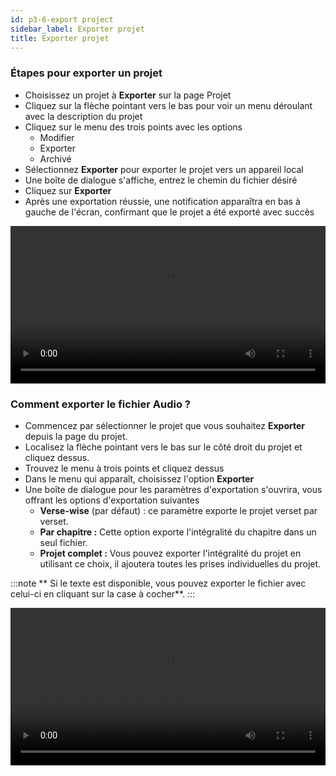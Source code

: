 ```yaml
---
id: p3-6-export project
sidebar_label: Exporter projet
title: Exporter projet
---
```


### Étapes pour exporter un projet ###

- Choisissez un projet à **Exporter** sur la page Projet
- Cliquez sur la flèche pointant vers le bas pour voir un menu déroulant avec la description du projet
- Cliquez sur le menu des trois points avec les options
  - Modifier
  - Exporter
  - Archivé
- Sélectionnez **Exporter** pour exporter le projet vers un appareil local
- Une boîte de dialogue s'affiche, entrez le chemin du fichier désiré
- Cliquez sur **Exporter**
- Après une exportation réussie, une notification apparaîtra en bas à gauche de l'écran, confirmant que le projet a été exporté avec succès


<video controls src="/0.5.5/en-exportfile.mov" width="100%" type="video/mov"></video>

### Comment exporter le fichier Audio ? 

- Commencez par sélectionner le projet que vous souhaitez **Exporter** depuis la page du projet.
- Localisez la flèche pointant vers le bas sur le côté droit du projet et cliquez dessus.
- Trouvez le menu à trois points et cliquez dessus
- Dans le menu qui apparaît, choisissez l'option **Exporter**
- Une boîte de dialogue pour les paramètres d'exportation s'ouvrira, vous offrant les options d'exportation suivantes
   - **Verse-wise** (par défaut) : ce paramètre exporte le projet verset par verset.
   - **Par chapitre :** Cette option exporte l'intégralité du chapitre dans un seul fichier.
   - **Projet complet :** Vous pouvez exporter l'intégralité du projet en utilisant ce choix, il ajoutera toutes les prises individuelles du projet.

:::note
** Si le texte est disponible, vous pouvez exporter le fichier avec celui-ci en cliquant sur la case à cocher**.
::: 

<video controls src="/0.5.5/en_audio_toolbar12.mov" width="100%" type="video/mov"/>


